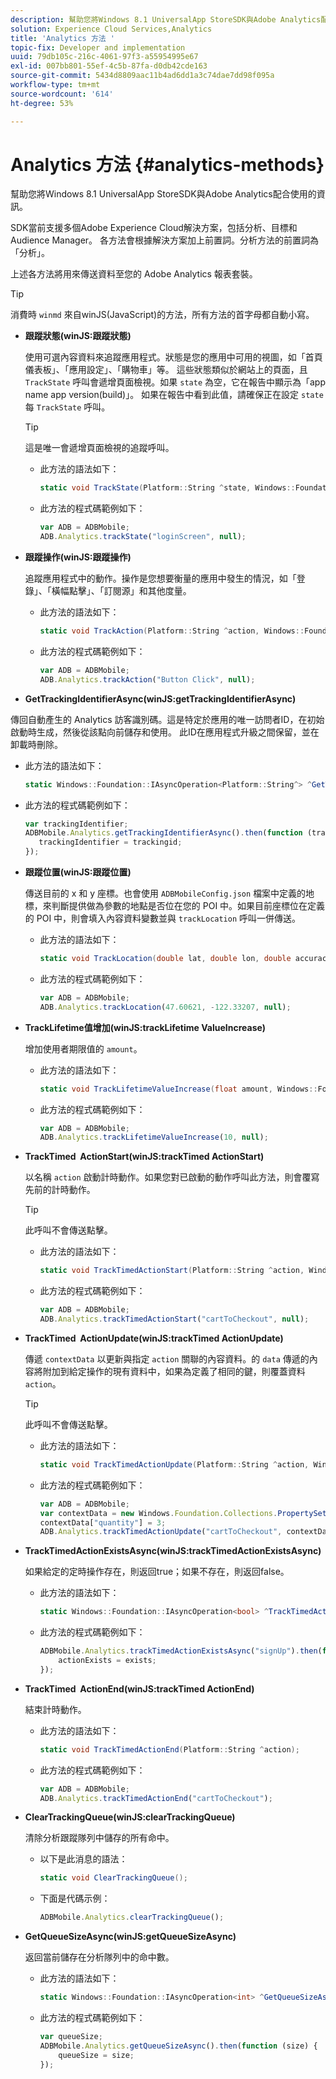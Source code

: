 ```yaml
---
description: 幫助您將Windows 8.1 UniversalApp StoreSDK與Adobe Analytics配合使用的資訊。
solution: Experience Cloud Services,Analytics
title: 'Analytics 方法 '
topic-fix: Developer and implementation
uuid: 79db105c-216c-4061-97f3-a55954995e67
exl-id: 007bb801-55ef-4c5b-87fa-d0db42cde163
source-git-commit: 5434d8809aac11b4ad6dd1a3c74dae7dd98f095a
workflow-type: tm+mt
source-wordcount: '614'
ht-degree: 53%

---
```


# Analytics 方法  {#analytics-methods}

幫助您將Windows 8.1 UniversalApp StoreSDK與Adobe Analytics配合使用的資訊。

SDK當前支援多個Adobe Experience Cloud解決方案，包括分析、目標和Audience Manager。 各方法會根據解決方案加上前置詞。分析方法的前置詞為「分析」。

上述各方法將用來傳送資料至您的 Adobe Analytics 報表套裝。

>[!TIP]
>
>消費時 `winmd` 來自winJS(JavaScript)的方法，所有方法的首字母都自動小寫。

* **跟蹤狀態(winJS:跟蹤狀態)**

   使用可選內容資料來追蹤應用程式。狀態是您的應用中可用的視圖，如「首頁儀表板」、「應用設定」、「購物車」等。 這些狀態類似於網站上的頁面，且 `TrackState` 呼叫會遞增頁面檢視。如果 `state` 為空，它在報告中顯示為「app name app version(build)」。 如果在報告中看到此值，請確保正在設定 `state` 每 `TrackState` 呼叫。

   >[!TIP]
   >
   >這是唯一會遞增頁面檢視的追蹤呼叫。

   * 此方法的語法如下：

      ```csharp
      static void TrackState(Platform::String ^state, Windows::Foundation::Collections::IMap<Platform::String^, Platform::Object> ^contextData); 
      ```

   * 此方法的程式碼範例如下：

      ```js
      var ADB = ADBMobile;
      ADB.Analytics.trackState("loginScreen", null);
      ```

* **跟蹤操作(winJS:跟蹤操作)**

   追蹤應用程式中的動作。操作是您想要衡量的應用中發生的情況，如「登錄」、「橫幅點擊」、「訂閱源」和其他度量。

   * 此方法的語法如下：

      ```csharp
      static void TrackAction(Platform::String ^action, Windows::Foundation::Collections::IMap <Platform::String^, Platform::Object> ^contextData);
      ```

   * 此方法的程式碼範例如下：

      ```js
      var ADB = ADBMobile; 
      ADB.Analytics.trackAction("Button Click", null); 
      ```

* **GetTrackingIdentifierAsync(winJS:getTrackingIdentifierAsync)**

   
傳回自動產生的 Analytics 訪客識別碼。這是特定於應用的唯一訪問者ID，在初始啟動時生成，然後從該點向前儲存和使用。 此ID在應用程式升級之間保留，並在卸載時刪除。

   * 此方法的語法如下：

      ```csharp
      static Windows::Foundation::IAsyncOperation<Platform::String^> ^GetTrackingIdentifierAsync(); 
      ```

   * 此方法的程式碼範例如下：

      ```js
      var trackingIdentifier; 
      ADBMobile.Analytics.getTrackingIdentifierAsync().then(function (trackingid) { 
         trackingIdentifier = trackingid; 
      });
      ```

* **跟蹤位置(winJS:跟蹤位置)**

   傳送目前的 x 和 y 座標。也會使用 `ADBMobileConfig.json` 檔案中定義的地標，來判斷提供做為參數的地點是否位在您的 POI 中。如果目前座標位在定義的 POI 中，則會填入內容資料變數並與 `trackLocation` 呼叫一併傳送。

   * 此方法的語法如下：

      ```csharp
      static void TrackLocation(double lat, double lon, double accuracy, Windows::Foundation::Collections::IMap<Platform::String^, Platform::Object^> ^contextData);
      ```

   * 此方法的程式碼範例如下：

      ```js
      var ADB = ADBMobile; 
      ADB.Analytics.trackLocation(47.60621, -122.33207, null);
      ```

* **TrackLifetime值&#x200B;增加(winJS:trackLifetime &#x200B; ValueIncrease)**

   增加使用者期限值的 `amount`。

   * 此方法的語法如下：

      ```csharp
      static void TrackLifetimeValueIncrease(float amount, Windows::Foundation::Collections::IMap<Platform::String^, Platform::Object^> ^contextData); 
      ```

   * 此方法的程式碼範例如下：

      ```js
      var ADB = ADBMobile; 
      ADB.Analytics.trackLifetimeValueIncrease(10, null); 
      ```

* **TrackTimed &#x200B; ActionStart(winJS:trackTimed &#x200B; ActionStart)**

   以名稱 `action` 啟動計時動作。如果您對已啟動的動作呼叫此方法，則會覆寫先前的計時動作。

   >[!TIP]
   >
   >此呼叫不會傳送點擊。

   * 此方法的語法如下：

      ```csharp
      static void TrackTimedActionStart(Platform::String ^action, Windows::Foundation::Collections::IMap<Platform::String^, Platform::Object^> ^contextData);
      ```

   * 此方法的程式碼範例如下：

      ```js
      var ADB = ADBMobile; 
      ADB.Analytics.trackTimedActionStart("cartToCheckout", null); 
      ```

* **TrackTimed &#x200B; ActionUpdate(winJS:trackTimed &#x200B; ActionUpdate)**

   傳遞 `contextData` 以更新與指定 `action` 關聯的內容資料。的 `data` 傳遞的內容將附加到給定操作的現有資料中，如果為定義了相同的鍵，則覆蓋資料 `action`。

   >[!TIP]
   >
   >此呼叫不會傳送點擊。

   * 此方法的語法如下：

      ```csharp
      static void TrackTimedActionUpdate(Platform::String ^action, Windows::Foundation::Collections::IMap<Platform::String^, Platform::Object^> ^contextData); 
      ```

   * 此方法的程式碼範例如下：

      ```js
      var ADB = ADBMobile; 
      var contextData = new Windows.Foundation.Collections.PropertySet(); 
      contextData["quantity"] = 3; 
      ADB.Analytics.trackTimedActionUpdate("cartToCheckout", contextData); 
      ```

* **TrackTimedActionExistsAsync(winJS:trackTimedActionExistsAsync)**

   如果給定的定時操作存在，則返回true；如果不存在，則返回false。

   * 此方法的語法如下：

      ```csharp
      static Windows::Foundation::IAsyncOperation<bool> ^TrackTimedActionExistsAsync(Platform::String ^action); 
      ```

   * 此方法的程式碼範例如下：

      ```js
      ADBMobile.Analytics.trackTimedActionExistsAsync("signUp").then(function (exists) { 
          actionExists = exists; 
      });
      ```

* **TrackTimed &#x200B; ActionEnd(winJS:trackTimed &#x200B; ActionEnd)**

   結束計時動作。

   * 此方法的語法如下：

      ```csharp
      static void TrackTimedActionEnd(Platform::String ^action);
      ```

   * 此方法的程式碼範例如下：

      ```js
      var ADB = ADBMobile; 
      ADB.Analytics.trackTimedActionEnd("cartToCheckout"); 
      ```

* **ClearTrackingQueue(winJS:clearTrackingQueue)**

   清除分析跟蹤隊列中儲存的所有命中。

   * 以下是此消息的語法：

      ```csharp
      static void ClearTrackingQueue();
      ```

   * 下面是代碼示例：

      ```js
      ADBMobile.Analytics.clearTrackingQueue();
      ```

* **GetQueueSizeAsync(winJS:getQueueSizeAsync)**

   返回當前儲存在分析隊列中的命中數。

   * 此方法的語法如下：

      ```csharp
      static Windows::Foundation::IAsyncOperation<int> ^GetQueueSizeAsync();
      ```

   * 此方法的程式碼範例如下：

      ```js
      var queueSize; 
      ADBMobile.Analytics.getQueueSizeAsync().then(function (size) { 
          queueSize = size; 
      });
      ```
